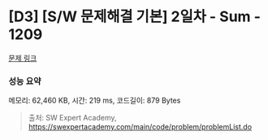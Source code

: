 # [D3] [S/W 문제해결 기본] 2일차 - Sum - 1209 

[문제 링크](https://swexpertacademy.com/main/code/problem/problemDetail.do?contestProbId=AV13_BWKACUCFAYh) 

### 성능 요약

메모리: 62,460 KB, 시간: 219 ms, 코드길이: 879 Bytes



> 출처: SW Expert Academy, https://swexpertacademy.com/main/code/problem/problemList.do